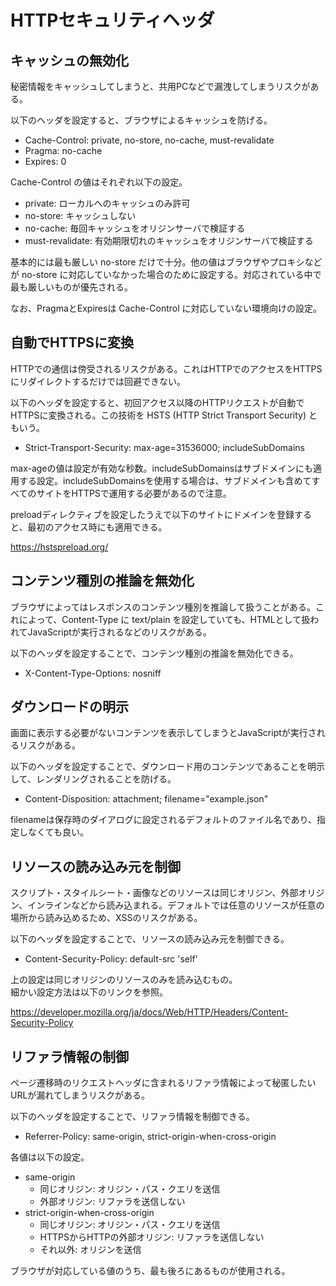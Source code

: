 # HTTPセキュリティヘッダ

## キャッシュの無効化

秘密情報をキャッシュしてしまうと、共用PCなどで漏洩してしまうリスクがある。

以下のヘッダを設定すると、ブラウザによるキャッシュを防げる。

- Cache-Control: private, no-store, no-cache, must-revalidate
- Pragma: no-cache
- Expires: 0

Cache-Control の値はそれぞれ以下の設定。

- private: ローカルへのキャッシュのみ許可
- no-store: キャッシュしない
- no-cache: 毎回キャッシュをオリジンサーバで検証する
- must-revalidate: 有効期限切れのキャッシュをオリジンサーバで検証する

基本的には最も厳しい no-store だけで十分。他の値はブラウザやプロキシなどが no-store に対応していなかった場合のために設定する。対応されている中で最も厳しいものが優先される。

なお、PragmaとExpiresは Cache-Control に対応していない環境向けの設定。


## 自動でHTTPSに変換

HTTPでの通信は傍受されるリスクがある。これはHTTPでのアクセスをHTTPSにリダイレクトするだけでは回避できない。

以下のヘッダを設定すると、初回アクセス以降のHTTPリクエストが自動でHTTPSに変換される。この技術を HSTS (HTTP Strict Transport Security) ともいう。

- Strict-Transport-Security: max-age=31536000; includeSubDomains

max-ageの値は設定が有効な秒数。includeSubDomainsはサブドメインにも適用する設定。includeSubDomainsを使用する場合は、サブドメインも含めてすべてのサイトをHTTPSで運用する必要があるので注意。

preloadディレクティブを設定したうえで以下のサイトにドメインを登録すると、最初のアクセス時にも適用できる。

https://hstspreload.org/


## コンテンツ種別の推論を無効化

ブラウザによってはレスポンスのコンテンツ種別を推論して扱うことがある。これによって、Content-Type に text/plain を設定していても、HTMLとして扱われてJavaScriptが実行されるなどのリスクがある。

以下のヘッダを設定することで、コンテンツ種別の推論を無効化できる。

- X-Content-Type-Options: nosniff


## ダウンロードの明示

画面に表示する必要がないコンテンツを表示してしまうとJavaScriptが実行されるリスクがある。

以下のヘッダを設定することで、ダウンロード用のコンテンツであることを明示して、レンダリングされることを防げる。

- Content-Disposition: attachment; filename="example.json"

filenameは保存時のダイアログに設定されるデフォルトのファイル名であり、指定しなくても良い。


## リソースの読み込み元を制御

スクリプト・スタイルシート・画像などのリソースは同じオリジン、外部オリジン、インラインなどから読み込まれる。デフォルトでは任意のリソースが任意の場所から読み込めるため、XSSのリスクがある。

以下のヘッダを設定することで、リソースの読み込み元を制御できる。

- Content-Security-Policy: default-src 'self'

上の設定は同じオリジンのリソースのみを読み込むもの。  
細かい設定方法は以下のリンクを参照。

https://developer.mozilla.org/ja/docs/Web/HTTP/Headers/Content-Security-Policy


## リファラ情報の制御

ページ遷移時のリクエストヘッダに含まれるリファラ情報によって秘匿したいURLが漏れてしまうリスクがある。

以下のヘッダを設定することで、リファラ情報を制御できる。

- Referrer-Policy: same-origin, strict-origin-when-cross-origin

各値は以下の設定。

- same-origin
    - 同じオリジン: オリジン・パス・クエリを送信
    - 外部オリジン: リファラを送信しない
- strict-origin-when-cross-origin
    - 同じオリジン: オリジン・パス・クエリを送信
    - HTTPSからHTTPの外部オリジン: リファラを送信しない
    - それ以外: オリジンを送信

ブラウザが対応している値のうち、最も後ろにあるものが使用される。
